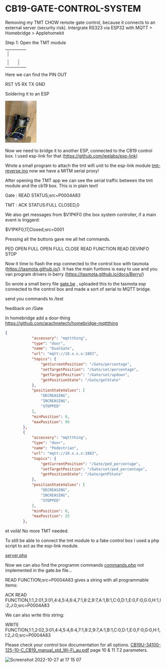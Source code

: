 # CB19-GATE-CONTROL-SYSTEM

Removing my TMT CHOW remote gate control, because it connects to an external server (security risk). Intergrate RS323 via ESP32 with MQTT > Homebridge > Applehomekit

Step 1:
Open the TMT module

<table>
<tr><td>
<img src="https://user-images.githubusercontent.com/14312145/198314056-47c4af81-4ce5-4bf7-b1a2-107f2e96255c.png" width=40% height=40%>

</td></tr>
<tr><td>
<img src="https://github.com/RPJacobs/CB19-GATE-CONTROL-SYSTEM/blob/main/img/tmt1.jpg?raw=true" width=20% height=20%>
</td><td>
<img src="https://github.com/RPJacobs/CB19-GATE-CONTROL-SYSTEM/blob/main/img/tmt2.jpg?raw=true" width=20% height=20%>
</td></tr>
</table>

Here we can find the PIN OUT

RST
V5
RX
TX
GND

Soldering it to an ESP

<img src="https://github.com/RPJacobs/CB19-GATE-CONTROL-SYSTEM/blob/main/img/esp.jpg?raw=true" width=20% height=20%>

Now we need to bridge it to another ESP, connected to the CB19 control box. I used esp-link for that (https://github.com/jeelabs/esp-link)

Wrote a small program to attach the tmt wifi unit to the esp-link module [tmt-reverse.ino](tmt-reverse.ino) now we have a MITM serial proxy!

After opening the TMT app we can see the serial traffic between the tmt module and the cb19 box. This is in plain text!

Gate  : READ STATUS;src=P0004A83

TMT   : ACK STATUS:FULL CLOSED,0

We also get messages from $V1PKF0 (the box system controller, if a main event is triggerd:

$V1PKF0,17,Closed;src=0001

Pressing all the buttons gave me all het commands.

PED OPEN
FULL OPEN
FULL CLOSE
READ FUNCTION
READ DEVINFO
STOP

Now it time to flash the esp connected to the control box with tasmota (https://tasmota.github.io/). It has the main funtions is easy to use and you van program drivers in berry (https://tasmota.github.io/docs/Berry/)

So wrote a small berry file [gate.be](gate.be) , uploaded this to the tasmota esp connected to the control box and made a sort of serial to MQTT bridge.

send you commands to /test

feedback on /Gate

In homebridge add a door-thing
https://github.com/arachnetech/homebridge-mqttthing


```json
{
            "accessory": "mqttthing",
            "type": "door",
            "name": "DualGate",
            "url": "mqtt://10.x.x.x:1883",
            "topics": {
                "getCurrentPosition": "/Gate/percentage",
                "setTargetPosition": "/Gate/set/percentage",
                "getTargetPosition": "/Gate/set/updown",
                "getPositionState": "/Gate/getState"
            },
            "positionStateValues": [
                "DECREASING",
                "INCREASING",
                "STOPPED"
            ],
            "minPosition": 0,
            "maxPosition": 99
        },
        {
            "accessory": "mqttthing",
            "type": "door",
            "name": "Pedestrian",
            "url": "mqtt://10.x.x.x:1883",
            "topics": {
                "getCurrentPosition": "/Gate/ped_percentage",
                "setTargetPosition": "/Gate/set/ped_percentage",
                "getPositionState": "/Gate/getPState"
            },
            "positionStateValues": [
                "DECREASING",
                "INCREASING",
                "STOPPED"
            ],
            "minPosition": 0,
            "maxPosition": 25
        },

```

et voilà! No more TMT needed.

To still be able to connect the tmt module to a fake control box I used a php script to act as the esp-link module.

[server.php](server.php)

Now we can also find the programm commands [commands.php](commands.php) not implemented in the gate.be file...

READ FUNCTION;src=P0004A83 gives a string with all programmable items:

ACK READ FUNCTION,1:1,2:01,3:01,4:4,5:4,6:4,7:1,8:2,9:7,A:1,B:1,C:0,D:1,E:0,F:0,G:0,H:1,I:2,J:0;src=P0004A83

We can also write this string:

WRITE FUNCTION,1:1,2:02,3:01,4:4,5:4,6:4,7:1,8:2,9:7,A:1,B:1,C:0,D:1,E:0,F:0,G:0,H:1,I:2,J:0;src=P0004A83

Please check your control box documentation for all options. [CB19U-34100-125-10-C_CB19_manual_std_Wi-Fi_au.pdf](CB19U-34100-125-10-C_CB19_manual_std_Wi-Fi_au.pdf) page 10 & 11 7.2 parameters.

<img width="901" alt="Screenshot 2022-10-27 at 17 15 07" src="https://user-images.githubusercontent.com/14312145/198329367-f20a2907-8d3f-4c4d-8f33-9ec19f592087.png">











